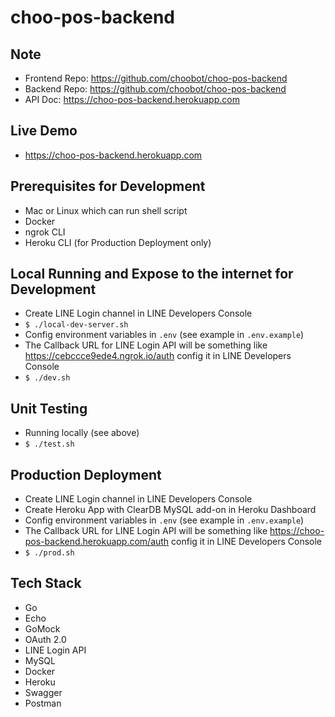 # choo-pos-backend

## Note
- Frontend Repo: https://github.com/choobot/choo-pos-backend
- Backend Repo: https://github.com/choobot/choo-pos-backend
- API Doc: https://choo-pos-backend.herokuapp.com

## Live Demo
- https://choo-pos-backend.herokuapp.com

## Prerequisites for Development
- Mac or Linux which can run shell script
- Docker
- ngrok CLI
- Heroku CLI (for Production Deployment only)

## Local Running and Expose to the internet for Development
- Create LINE Login channel in LINE Developers Console
- `$ ./local-dev-server.sh`
- Config environment variables in `.env` (see example in `.env.example`)
- The Callback URL for LINE Login API will be something like https://cebccce9ede4.ngrok.io/auth config it in LINE Developers Console
- `$ ./dev.sh`

## Unit Testing
- Running locally (see above)
- `$ ./test.sh`

## Production Deployment
- Create LINE Login channel in LINE Developers Console
- Create Heroku App with ClearDB MySQL add-on in Heroku Dashboard
- Config environment variables in `.env` (see example in `.env.example`)
- The Callback URL for LINE Login API will be something like https://choo-pos-backend.herokuapp.com/auth config it in LINE Developers Console
- `$ ./prod.sh`

## Tech Stack
- Go
- Echo
- GoMock
- OAuth 2.0
- LINE Login API
- MySQL
- Docker
- Heroku
- Swagger
- Postman
